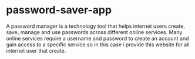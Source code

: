 # password-saver-app
A password manager is a technology tool that helps internet users create, save, manage and use passwords across different online services. Many online services require a username and password to create an account and gain access to a specific service.so in this case i provide this website for all internet user that create.

